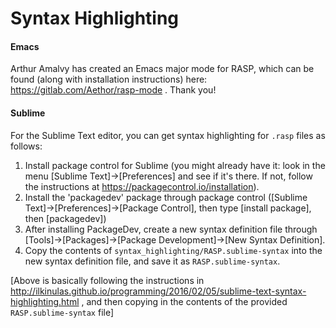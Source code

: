 # Syntax Highlighting 

#### Emacs
Arthur Amalvy has created an Emacs major mode for RASP, which can be found (along with installation instructions) here: https://gitlab.com/Aethor/rasp-mode . Thank you!

#### Sublime
For the Sublime Text editor, you can get syntax highlighting for `.rasp` files as follows:
1. Install package control for Sublime (you might already have it: look in the menu [Sublime Text]->[Preferences] and see if it's there. If not, follow the instructions at https://packagecontrol.io/installation).
2. Install the 'packagedev' package through package control ([Sublime Text]->[Preferences]->[Package Control], then type [install package], then [packagedev])
3. After installing PackageDev, create a new syntax definition file through [Tools]->[Packages]->[Package Development]->[New Syntax Definition].
4. Copy the contents of `syntax_highlighting/RASP.sublime-syntax` into the new syntax definition file, and save it as `RASP.sublime-syntax`.

[Above is basically following the instructions in http://ilkinulas.github.io/programming/2016/02/05/sublime-text-syntax-highlighting.html , and then copying in the contents of the provided `RASP.sublime-syntax` file]

